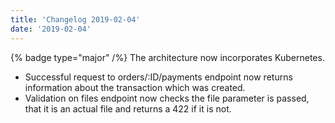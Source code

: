 ```yaml
---
title: 'Changelog 2019-02-04'
date: '2019-02-04'
---
```

{% badge type="major" /%} The architecture now incorporates Kubernetes.
- Successful request to orders/:ID/payments endpoint now returns information about the transaction which was created.
- Validation on files endpoint now checks the file parameter is passed, that it is an actual file and returns a 422 if it is not.
